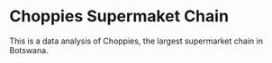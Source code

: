 # Choppies Supermaket Chain

This is a data analysis of Choppies, the largest supermarket chain in Botswana.

```{tableofcontents}
```
